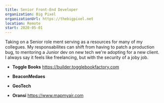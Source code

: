 ```yaml
---
title: Senior Front-End Developer
organization: Big Pixel
organizationUrl: https://thebigpixel.net
location: Remote
start: 2020-05-01
---
```


Taking on a Senior role ment serving as a resources for many of my collegues. My responsabilites can shift from having to patch a production bug, to mentoring a Junior dev on new tech we're adopting for a new client. I always say it feels like freelancing, but with the security of a joby job.


- **Toggle Books**
https://builder.togglebookfactory.com

- **BeaconMedaes**

- **GeoTech**

- **Oransi**
https://www.mapmyair.com
